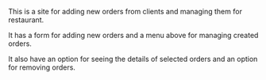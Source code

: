 This is a site for adding new orders from clients and managing them for restaurant.

It has a form for adding new orders and a menu above for managing created orders.

It also have an option for seeing the details of selected orders and an option for removing orders.
